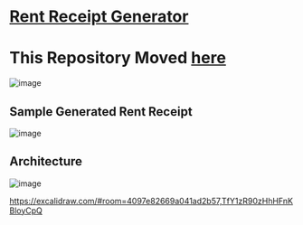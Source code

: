 # [Rent Receipt Generator](https://rent-receipt-generator.finwis.tech)
# This Repository Moved [here](https://github.com/finwis/rent-receipt-generator)

![image](https://user-images.githubusercontent.com/15173289/212826602-4cee9e5e-65dc-43a6-9433-1edbc1db5016.png)

## Sample Generated Rent Receipt
![image](https://user-images.githubusercontent.com/15173289/212827030-7861631c-7426-4601-aab8-b43ed7db5f3d.png)

## Architecture
![image](https://user-images.githubusercontent.com/15173289/212826826-84e93322-9072-4459-b53f-88f3d9ced7fb.png)

https://excalidraw.com/#room=4097e82669a041ad2b57,TfY1zR90zHhHFnKBloyCpQ
